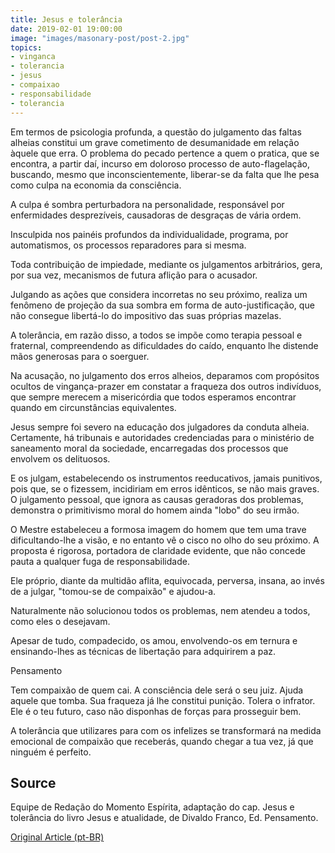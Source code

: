 ```yaml
---
title: Jesus e tolerância
date: 2019-02-01 19:00:00
image: "images/masonary-post/post-2.jpg"
topics: 
- vinganca
- tolerancia
- jesus
- compaixao
- responsabilidade
- tolerancia
---
```


Em termos de psicologia profunda, a questão do julgamento das faltas alheias
constitui um grave cometimento de desumanidade em relação àquele que erra.
O problema do pecado pertence a quem o pratica, que se encontra, a partir daí,
incurso em doloroso processo de auto-flagelação, buscando, mesmo que
inconscientemente, liberar-se da falta que lhe pesa como culpa na economia da
consciência.

A culpa é sombra perturbadora na personalidade, responsável por enfermidades
desprezíveis, causadoras de desgraças de vária ordem.

Insculpida nos painéis profundos da individualidade, programa, por
automatismos, os processos reparadores para si mesma.

Toda contribuição de impiedade, mediante os julgamentos arbitrários, gera, por
sua vez, mecanismos de futura aflição para o acusador.

Julgando as ações que considera incorretas no seu próximo, realiza um fenômeno
de projeção da sua sombra em forma de auto-justificação, que não consegue
libertá-lo do impositivo das suas próprias mazelas.

A tolerância, em razão disso, a todos se impõe como terapia pessoal e
fraternal, compreendendo as dificuldades do caído, enquanto lhe distende mãos
generosas para o soerguer.

Na acusação, no julgamento dos erros alheios, deparamos com propósitos ocultos
de vingança-prazer em constatar a fraqueza dos outros indivíduos, que sempre
merecem a misericórdia que todos esperamos encontrar quando em circunstâncias
equivalentes.

Jesus sempre foi severo na educação dos julgadores da conduta alheia.
Certamente, há tribunais e autoridades credenciadas para o ministério de
saneamento moral da sociedade, encarregadas dos processos que envolvem os
delituosos.

E os julgam, estabelecendo os instrumentos reeducativos, jamais punitivos, pois
que, se o fizessem, incidiriam em erros idênticos, se não mais graves.
O julgamento pessoal, que ignora as causas geradoras dos problemas, demonstra o
primitivismo moral do homem ainda "lobo" do seu irmão.

O Mestre estabeleceu a formosa imagem do homem que tem uma trave
dificultando-lhe a visão, e no entanto vê o cisco no olho do seu próximo.
A proposta é rigorosa, portadora de claridade evidente, que não concede pauta a
qualquer fuga de responsabilidade.

Ele próprio, diante da multidão aflita, equivocada, perversa, insana, ao invés
de a julgar, "tomou-se de compaixão" e ajudou-a.

Naturalmente não solucionou todos os problemas, nem atendeu a todos, como eles
o desejavam.

Apesar de tudo, compadecido, os amou, envolvendo-os em ternura e ensinando-lhes
as técnicas de libertação para adquirirem a paz.

Pensamento

Tem compaixão de quem cai. A consciência dele será o seu juiz.
Ajuda aquele que tomba. Sua fraqueza já lhe constitui punição.
Tolera o infrator. Ele é o teu futuro, caso não disponhas de forças para
prosseguir bem.

A tolerância que utilizares para com os infelizes se transformará na medida
emocional de compaixão que receberás, quando chegar a tua vez, já que ninguém é
perfeito.

## Source
Equipe de Redação do Momento Espírita, adaptação do cap. 
Jesus e tolerância do livro Jesus e atualidade, de Divaldo Franco, 
Ed. Pensamento.

[Original Article (pt-BR)](http://momento.com.br/pt/ler_texto.php?id=1167)

